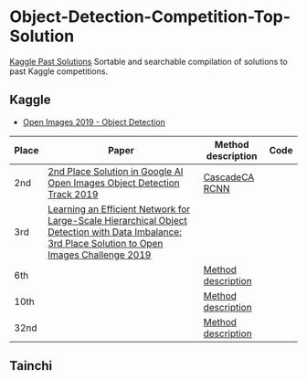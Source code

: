 # Object-Detection-Competition-Top-Solution

[Kaggle Past Solutions]( http://ndres.me/kaggle-past-solutions/) Sortable and searchable compilation of solutions to past Kaggle competitions.

## Kaggle

- [Open Images 2019 - Object Detection]( https://www.kaggle.com/c/open-images-2019-object-detection )

| Place | Paper |Method description | Code |
| ------ | ------ | ------ | ------ |
|  2nd  | [2nd Place Solution in Google AI Open Images Object Detection Track 2019](https://arxiv.org/abs/1911.07171) | [CascadeCA RCNN](https://github.com/PaddlePaddle/PaddleDetection/blob/release/0.1/docs/OIDV5_BASELINE_MODEL.md) | 
|  3rd  | [Learning an Efficient Network for Large-Scale Hierarchical Object Detection with Data Imbalance: 3rd Place Solution to Open Images Challenge 2019](https://arxiv.org/abs/1910.12044) |
|  6th  | | [Method description](https://www.kaggle.com/c/open-images-2019-object-detection/discussion/110953) |
| 10th  | | [Method description](https://www.kaggle.com/c/open-images-2019-object-detection/discussion/111266) |
| 32nd  | | [Method description](https://storage.googleapis.com/kaggle-forum-message-attachments/639281/14228/solution.pdf) |

## Tainchi





